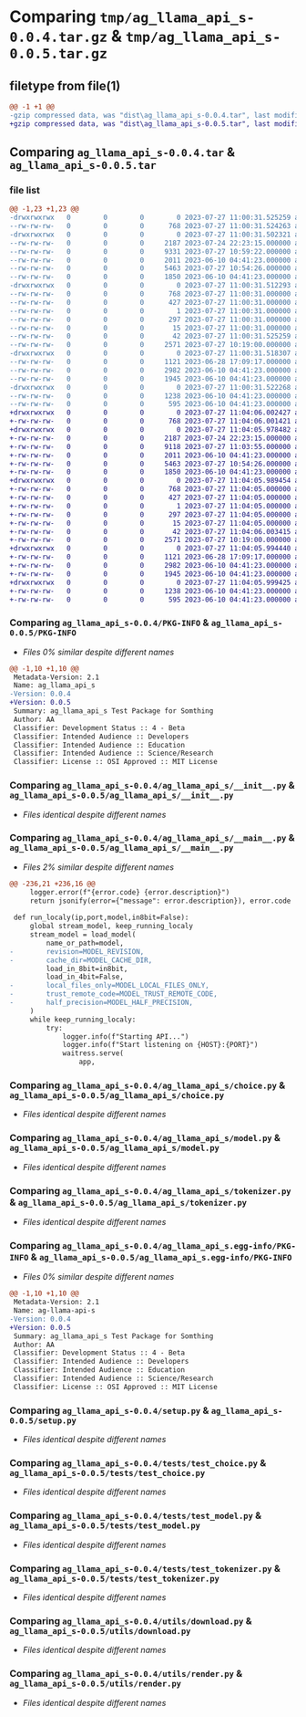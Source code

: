 # Comparing `tmp/ag_llama_api_s-0.0.4.tar.gz` & `tmp/ag_llama_api_s-0.0.5.tar.gz`

## filetype from file(1)

```diff
@@ -1 +1 @@
-gzip compressed data, was "dist\ag_llama_api_s-0.0.4.tar", last modified: Thu Jul 27 11:00:31 2023, max compression
+gzip compressed data, was "dist\ag_llama_api_s-0.0.5.tar", last modified: Thu Jul 27 11:04:06 2023, max compression
```

## Comparing `ag_llama_api_s-0.0.4.tar` & `ag_llama_api_s-0.0.5.tar`

### file list

```diff
@@ -1,23 +1,23 @@
-drwxrwxrwx   0        0        0        0 2023-07-27 11:00:31.525259 ag_llama_api_s-0.0.4/
--rw-rw-rw-   0        0        0      768 2023-07-27 11:00:31.524263 ag_llama_api_s-0.0.4/PKG-INFO
-drwxrwxrwx   0        0        0        0 2023-07-27 11:00:31.502321 ag_llama_api_s-0.0.4/ag_llama_api_s/
--rw-rw-rw-   0        0        0     2187 2023-07-24 22:23:15.000000 ag_llama_api_s-0.0.4/ag_llama_api_s/__init__.py
--rw-rw-rw-   0        0        0     9331 2023-07-27 10:59:22.000000 ag_llama_api_s-0.0.4/ag_llama_api_s/__main__.py
--rw-rw-rw-   0        0        0     2011 2023-06-10 04:41:23.000000 ag_llama_api_s-0.0.4/ag_llama_api_s/choice.py
--rw-rw-rw-   0        0        0     5463 2023-07-27 10:54:26.000000 ag_llama_api_s-0.0.4/ag_llama_api_s/model.py
--rw-rw-rw-   0        0        0     1850 2023-06-10 04:41:23.000000 ag_llama_api_s-0.0.4/ag_llama_api_s/tokenizer.py
-drwxrwxrwx   0        0        0        0 2023-07-27 11:00:31.512293 ag_llama_api_s-0.0.4/ag_llama_api_s.egg-info/
--rw-rw-rw-   0        0        0      768 2023-07-27 11:00:31.000000 ag_llama_api_s-0.0.4/ag_llama_api_s.egg-info/PKG-INFO
--rw-rw-rw-   0        0        0      427 2023-07-27 11:00:31.000000 ag_llama_api_s-0.0.4/ag_llama_api_s.egg-info/SOURCES.txt
--rw-rw-rw-   0        0        0        1 2023-07-27 11:00:31.000000 ag_llama_api_s-0.0.4/ag_llama_api_s.egg-info/dependency_links.txt
--rw-rw-rw-   0        0        0      297 2023-07-27 11:00:31.000000 ag_llama_api_s-0.0.4/ag_llama_api_s.egg-info/requires.txt
--rw-rw-rw-   0        0        0       15 2023-07-27 11:00:31.000000 ag_llama_api_s-0.0.4/ag_llama_api_s.egg-info/top_level.txt
--rw-rw-rw-   0        0        0       42 2023-07-27 11:00:31.525259 ag_llama_api_s-0.0.4/setup.cfg
--rw-rw-rw-   0        0        0     2571 2023-07-27 10:19:00.000000 ag_llama_api_s-0.0.4/setup.py
-drwxrwxrwx   0        0        0        0 2023-07-27 11:00:31.518307 ag_llama_api_s-0.0.4/tests/
--rw-rw-rw-   0        0        0     1121 2023-06-28 17:09:17.000000 ag_llama_api_s-0.0.4/tests/test_choice.py
--rw-rw-rw-   0        0        0     2982 2023-06-10 04:41:23.000000 ag_llama_api_s-0.0.4/tests/test_model.py
--rw-rw-rw-   0        0        0     1945 2023-06-10 04:41:23.000000 ag_llama_api_s-0.0.4/tests/test_tokenizer.py
-drwxrwxrwx   0        0        0        0 2023-07-27 11:00:31.522268 ag_llama_api_s-0.0.4/utils/
--rw-rw-rw-   0        0        0     1238 2023-06-10 04:41:23.000000 ag_llama_api_s-0.0.4/utils/download.py
--rw-rw-rw-   0        0        0      595 2023-06-10 04:41:23.000000 ag_llama_api_s-0.0.4/utils/render.py
+drwxrwxrwx   0        0        0        0 2023-07-27 11:04:06.002427 ag_llama_api_s-0.0.5/
+-rw-rw-rw-   0        0        0      768 2023-07-27 11:04:06.001421 ag_llama_api_s-0.0.5/PKG-INFO
+drwxrwxrwx   0        0        0        0 2023-07-27 11:04:05.978482 ag_llama_api_s-0.0.5/ag_llama_api_s/
+-rw-rw-rw-   0        0        0     2187 2023-07-24 22:23:15.000000 ag_llama_api_s-0.0.5/ag_llama_api_s/__init__.py
+-rw-rw-rw-   0        0        0     9118 2023-07-27 11:03:55.000000 ag_llama_api_s-0.0.5/ag_llama_api_s/__main__.py
+-rw-rw-rw-   0        0        0     2011 2023-06-10 04:41:23.000000 ag_llama_api_s-0.0.5/ag_llama_api_s/choice.py
+-rw-rw-rw-   0        0        0     5463 2023-07-27 10:54:26.000000 ag_llama_api_s-0.0.5/ag_llama_api_s/model.py
+-rw-rw-rw-   0        0        0     1850 2023-06-10 04:41:23.000000 ag_llama_api_s-0.0.5/ag_llama_api_s/tokenizer.py
+drwxrwxrwx   0        0        0        0 2023-07-27 11:04:05.989454 ag_llama_api_s-0.0.5/ag_llama_api_s.egg-info/
+-rw-rw-rw-   0        0        0      768 2023-07-27 11:04:05.000000 ag_llama_api_s-0.0.5/ag_llama_api_s.egg-info/PKG-INFO
+-rw-rw-rw-   0        0        0      427 2023-07-27 11:04:05.000000 ag_llama_api_s-0.0.5/ag_llama_api_s.egg-info/SOURCES.txt
+-rw-rw-rw-   0        0        0        1 2023-07-27 11:04:05.000000 ag_llama_api_s-0.0.5/ag_llama_api_s.egg-info/dependency_links.txt
+-rw-rw-rw-   0        0        0      297 2023-07-27 11:04:05.000000 ag_llama_api_s-0.0.5/ag_llama_api_s.egg-info/requires.txt
+-rw-rw-rw-   0        0        0       15 2023-07-27 11:04:05.000000 ag_llama_api_s-0.0.5/ag_llama_api_s.egg-info/top_level.txt
+-rw-rw-rw-   0        0        0       42 2023-07-27 11:04:06.003415 ag_llama_api_s-0.0.5/setup.cfg
+-rw-rw-rw-   0        0        0     2571 2023-07-27 10:19:00.000000 ag_llama_api_s-0.0.5/setup.py
+drwxrwxrwx   0        0        0        0 2023-07-27 11:04:05.994440 ag_llama_api_s-0.0.5/tests/
+-rw-rw-rw-   0        0        0     1121 2023-06-28 17:09:17.000000 ag_llama_api_s-0.0.5/tests/test_choice.py
+-rw-rw-rw-   0        0        0     2982 2023-06-10 04:41:23.000000 ag_llama_api_s-0.0.5/tests/test_model.py
+-rw-rw-rw-   0        0        0     1945 2023-06-10 04:41:23.000000 ag_llama_api_s-0.0.5/tests/test_tokenizer.py
+drwxrwxrwx   0        0        0        0 2023-07-27 11:04:05.999425 ag_llama_api_s-0.0.5/utils/
+-rw-rw-rw-   0        0        0     1238 2023-06-10 04:41:23.000000 ag_llama_api_s-0.0.5/utils/download.py
+-rw-rw-rw-   0        0        0      595 2023-06-10 04:41:23.000000 ag_llama_api_s-0.0.5/utils/render.py
```

### Comparing `ag_llama_api_s-0.0.4/PKG-INFO` & `ag_llama_api_s-0.0.5/PKG-INFO`

 * *Files 0% similar despite different names*

```diff
@@ -1,10 +1,10 @@
 Metadata-Version: 2.1
 Name: ag_llama_api_s
-Version: 0.0.4
+Version: 0.0.5
 Summary: ag_llama_api_s Test Package for Somthing
 Author: AA
 Classifier: Development Status :: 4 - Beta
 Classifier: Intended Audience :: Developers
 Classifier: Intended Audience :: Education
 Classifier: Intended Audience :: Science/Research
 Classifier: License :: OSI Approved :: MIT License
```

### Comparing `ag_llama_api_s-0.0.4/ag_llama_api_s/__init__.py` & `ag_llama_api_s-0.0.5/ag_llama_api_s/__init__.py`

 * *Files identical despite different names*

### Comparing `ag_llama_api_s-0.0.4/ag_llama_api_s/__main__.py` & `ag_llama_api_s-0.0.5/ag_llama_api_s/__main__.py`

 * *Files 2% similar despite different names*

```diff
@@ -236,21 +236,16 @@
     logger.error(f"{error.code} {error.description}")
     return jsonify(error={"message": error.description}), error.code
 
 def run_localy(ip,port,model,in8bit=False):
     global stream_model, keep_running_localy
     stream_model = load_model(
         name_or_path=model,
-        revision=MODEL_REVISION,
-        cache_dir=MODEL_CACHE_DIR,
         load_in_8bit=in8bit,
         load_in_4bit=False,
-        local_files_only=MODEL_LOCAL_FILES_ONLY,
-        trust_remote_code=MODEL_TRUST_REMOTE_CODE,
-        half_precision=MODEL_HALF_PRECISION,
     )
     while keep_running_localy:
         try:
             logger.info(f"Starting API...")
             logger.info(f"Start listening on {HOST}:{PORT}")
             waitress.serve(
                 app,
```

### Comparing `ag_llama_api_s-0.0.4/ag_llama_api_s/choice.py` & `ag_llama_api_s-0.0.5/ag_llama_api_s/choice.py`

 * *Files identical despite different names*

### Comparing `ag_llama_api_s-0.0.4/ag_llama_api_s/model.py` & `ag_llama_api_s-0.0.5/ag_llama_api_s/model.py`

 * *Files identical despite different names*

### Comparing `ag_llama_api_s-0.0.4/ag_llama_api_s/tokenizer.py` & `ag_llama_api_s-0.0.5/ag_llama_api_s/tokenizer.py`

 * *Files identical despite different names*

### Comparing `ag_llama_api_s-0.0.4/ag_llama_api_s.egg-info/PKG-INFO` & `ag_llama_api_s-0.0.5/ag_llama_api_s.egg-info/PKG-INFO`

 * *Files 0% similar despite different names*

```diff
@@ -1,10 +1,10 @@
 Metadata-Version: 2.1
 Name: ag-llama-api-s
-Version: 0.0.4
+Version: 0.0.5
 Summary: ag_llama_api_s Test Package for Somthing
 Author: AA
 Classifier: Development Status :: 4 - Beta
 Classifier: Intended Audience :: Developers
 Classifier: Intended Audience :: Education
 Classifier: Intended Audience :: Science/Research
 Classifier: License :: OSI Approved :: MIT License
```

### Comparing `ag_llama_api_s-0.0.4/setup.py` & `ag_llama_api_s-0.0.5/setup.py`

 * *Files identical despite different names*

### Comparing `ag_llama_api_s-0.0.4/tests/test_choice.py` & `ag_llama_api_s-0.0.5/tests/test_choice.py`

 * *Files identical despite different names*

### Comparing `ag_llama_api_s-0.0.4/tests/test_model.py` & `ag_llama_api_s-0.0.5/tests/test_model.py`

 * *Files identical despite different names*

### Comparing `ag_llama_api_s-0.0.4/tests/test_tokenizer.py` & `ag_llama_api_s-0.0.5/tests/test_tokenizer.py`

 * *Files identical despite different names*

### Comparing `ag_llama_api_s-0.0.4/utils/download.py` & `ag_llama_api_s-0.0.5/utils/download.py`

 * *Files identical despite different names*

### Comparing `ag_llama_api_s-0.0.4/utils/render.py` & `ag_llama_api_s-0.0.5/utils/render.py`

 * *Files identical despite different names*

